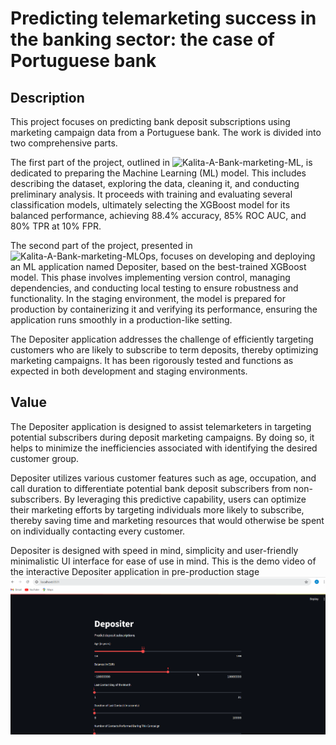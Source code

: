 # Predicting telemarketing success in the banking sector: the case of Portuguese bank

## Description
This project focuses on predicting bank deposit subscriptions using marketing campaign data from a Portuguese bank. The work is divided into two comprehensive parts. 

The first part of the project, outlined in ![Kalita-A-Bank-marketing-ML](https://github.com/Alexander-Kalita/Bank-Marketing-Project/blob/main/Kalita-A-Bank-marketing-ML.ipynb), is dedicated to preparing the Machine Learning (ML) model. This includes describing the dataset, exploring the data, cleaning it, and conducting preliminary analysis. It proceeds with training and evaluating several classification models, ultimately selecting the XGBoost model for its balanced performance, achieving 88.4% accuracy, 85% ROC AUC, and 80% TPR at 10% FPR.

The second part of the project, presented in ![Kalita-A-Bank-marketing-MLOps](https://github.com/Alexander-Kalita/Bank-Marketing-Project/blob/main/Kalita-A-Bank-marketing-MLOps.ipynb), focuses on developing and deploying an ML application named Depositer, based on the best-trained XGBoost model. This phase involves implementing version control, managing dependencies, and conducting local testing to ensure robustness and functionality. In the staging environment, the model is prepared for production by containerizing it and verifying its performance, ensuring the application runs smoothly in a production-like setting.

The Depositer application addresses the challenge of efficiently targeting customers who are likely to subscribe to term deposits, thereby optimizing marketing campaigns. It has been rigorously tested and functions as expected in both development and staging environments.

## Value
The Depositer application is designed to assist telemarketers in targeting potential subscribers during deposit marketing campaigns. By doing so, it helps to minimize the inefficiencies associated with identifying the desired customer group.

Depositer utilizes various customer features such as age, occupation, and call duration to differentiate potential bank deposit subscribers from non-subscribers. By leveraging this predictive capability, users can optimize their marketing efforts by targeting individuals more likely to subscribe, thereby saving time and marketing resources that would otherwise be spent on individually contacting every customer.

Depositer is designed with speed in mind, simplicity and user-friendly minimalistic UI interface for ease of use in mind. This is the demo video of the interactive Depositer application in pre-production stage ![Depositer Demo](https://github.com/Alexander-Kalita/Bank-Marketing-Project/blob/main/depositer_staging.gif) 



